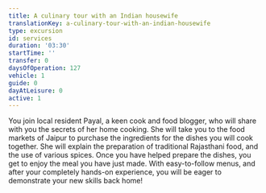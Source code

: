 ```yaml
---
title: A culinary tour with an Indian housewife
translationKey: a-culinary-tour-with-an-indian-housewife
type: excursion
id: services
duration: '03:30'
startTime: ''
transfer: 0
daysOfOperation: 127
vehicle: 1
guide: 0
dayAtLeisure: 0
active: 1
---
```

You join local resident Payal, a keen cook and food blogger, who will share with you the secrets of her home cooking. She will take you to the food markets of Jaipur to purchase the ingredients for the dishes you will cook together. She will explain the preparation of traditional Rajasthani food, and the use of various spices. Once you have helped prepare the dishes, you get to enjoy the meal you have just made. With easy-to-follow menus, and after your completely hands-on experience, you will be eager to demonstrate your new skills back home!
